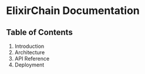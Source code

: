 # ElixirChain Documentation

## Table of Contents
1. Introduction
2. Architecture
3. API Reference
4. Deployment
